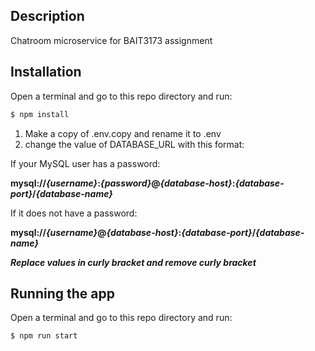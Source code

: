 ## Description

Chatroom microservice for BAIT3173 assignment

## Installation
Open a terminal and go to this repo directory and run:

```bash
$ npm install
```

1. Make a copy of .env.copy and rename it to .env
2. change the value of DATABASE_URL with this format:

If your MySQL user has a password:

**mysql://_{username}_:_{password}_@_{database-host}_:_{database-port}_/_{database-name}_**

If it does not have a password:

**mysql://_{username}_@_{database-host}_:_{database-port}_/_{database-name}_**

**_Replace values in curly bracket and remove curly bracket_**
## Running the app
Open a terminal and go to this repo directory and run:

```bash
$ npm run start
```
